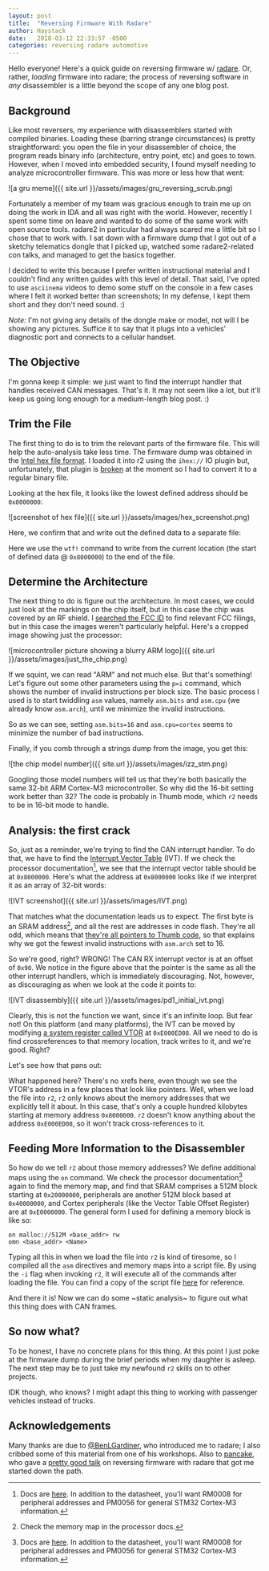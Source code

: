 ```yaml
---
layout: post
title:  "Reversing Firmware With Radare"
author: Haystack
date:   2018-03-12 22:33:57 -0500
categories: reversing radare automotive
---
```


Hello everyone! Here's a quick guide on reversing firmware w/ [radare](https://github.com/radare/radare2). 
Or, rather, *loading* firmware into radare; the process of reversing software in *any* disassembler is a little 
beyond the scope of any one blog post.

## Background

Like most reversers, my experience with disassemblers started with compiled binaries. Loading these (barring strange 
circumstances) is pretty straightforward: you open the file in your disassembler of choice, the program reads binary info 
(architecture, entry point, etc) and goes to town. However, when I moved into embedded security, I found myself
needing to analyze microcontroller firmware. This was more or less how that went:


![a gru meme]({{ site.url }}/assets/images/gru_reversing_scrub.png)


Fortunately a member of my team was gracious enough to train me up on doing the work in IDA and all was right with the world.
However, recently I spent some time on leave and wanted to do some of the same work with open source tools. radare2 in particular
had always scared me a little bit so I chose that to work with. I sat down with a firmware dump that I got out of a
sketchy telematics dongle that I picked up, watched some radare2-related con talks, and managed to get the basics together.


I decided to write this because I prefer written instructional material and I couldn't find any written guides with this
level of detail. That said, I've opted to use `asciinema` videos to demo some stuff on the console in a few cases where I
felt it worked better than screenshots; In my defense, I kept them short and they don't need sound. :)

*Note:* I'm not giving any details of the dongle make or model, not will I be showing any pictures. Suffice it to say that it plugs 
into a vehicles' diagnostic port and connects to a cellular handset.

## The Objective

I'm gonna keep it simple: we just want to find the interrupt handler that handles received CAN messages. That's it. It
may not seem like a lot, but it'll keep us going long enough for a medium-length blog post. :)

## Trim the File

The first thing to do is to trim the relevant parts of the firmware file. This will help the auto-analysis take less time.
The firmware dump was obtained in the
[Intel hex file format](http://www.keil.com/support/docs/1584/). I loaded it into r2 using the `ihex://` IO plugin
but, unfortunately, that plugin is [broken](https://github.com/radare/radare2/issues/14439) at the moment so I had
to convert it to a regular binary file.

Looking at the hex file, it looks like the lowest defined address should be `0x8000000`:


![screenshot of hex file]({{ site.url }}/assets/images/hex_screenshot.png)


Here, we confirm that and write out the defined data to a separate file:

<script id="asciicast-FTOdttP8bULB0vTLhPE9AEkDc" src="https://asciinema.org/a/FTOdttP8bULB0vTLhPE9AEkDc.js" async></script>


Here we use the `wtf!` command to write from the current location (the start of defined data @ `0x8000000`) to the end of the file.

## Determine the Architecture

The next thing to do is figure out the architecture. In most cases, we could just look at the markings on the chip itself,
but in this case the chip was covered by an RF shield. I [searched the FCC ID](https://www.fcc.gov/oet/ea/fccid) to find relevant
FCC filings, but in this case the images weren't particularly helpful. Here's a cropped image showing just the processor:


![microcontroller picture showing a blurry ARM logo]({{ site.url }}/assets/images/just_the_chip.png)


If we squint, we can read "ARM" and not much else. But that's something! Let's figure out some other parameters using the `p=i` command, which
shows the number of invalid instructions per block size. The basic process I used is to start twiddling `asm` values, namely
`asm.bits` and `asm.cpu` (we already know `asm.arch`), until we minimize the invalid instructions.



<script id="asciicast-BMhhX5s8gZZo2H1jxRZjAz7fS" src="https://asciinema.org/a/BMhhX5s8gZZo2H1jxRZjAz7fS.js" async></script>


So as we can see, setting `asm.bits=16` and `asm.cpu=cortex` seems to minimize the number of bad instructions.

Finally, if you comb through a strings dump from the image, you get this:


![the chip model number]({{ site.url }}/assets/images/izz_stm.png)


Googling those model numbers will tell us that they're both basically the same 32-bit ARM Cortex-M3 microcontroller. So why did
the 16-bit setting work better than 32? The code is probably in Thumb mode, which `r2` needs to be in 16-bit mode to handle.

## Analysis: the first crack

So, just as a reminder, we're trying to find the CAN interrupt handler. To do that, we have to find the 
[Interrupt Vector Table](https://en.wikipedia.org/wiki/Interrupt_vector_table) (IVT). If we check the processor documentation[^1], we
see that the interrupt vector table should be at `0x8000000`. Here's what the address at `0x8000000` looks like if we
interpret it as an array of 32-bit words:


![IVT screenshot]({{ site.url }}/assets/images/IVT.png)


That matches what the documentation leads us to expect. The first byte is an SRAM address[^2], and all the rest are addresses in code flash.
They're all odd, which means that [they're all pointers to Thumb code](http://www.keil.com/support/docs/3133.htm), so that explains
why we got the fewest invalid instructions with `asm.arch` set to 16.

So we're good, right? WRONG! The CAN RX interrupt vector is at an offset of `0x90`. We notice in the figure above that the pointer is the
same as all the other interrupt handlers, which is immediately discouraging. Not, however, as discouraging as when we look at the code it
points to:


![IVT disassembly]({{ site.url }}/assets/images/pd1_initial_ivt.png)


Clearly, this is not the function we want, since it's an infinite loop. But fear not! On this platform (and many platforms), the IVT can be
moved by modifying [a system register called VTOR](http://infocenter.arm.com/help/index.jsp?topic=/com.arm.doc.dui0552a/CIHGGBIH.html) at `0xE000ED08`.
All we need to do is find crossreferences to that memory location, track writes to it, and we're good. Right?

Let's see how that pans out:


<script id="asciicast-cokM45tFEWmm6Eg40iU29jwQi" src="https://asciinema.org/a/cokM45tFEWmm6Eg40iU29jwQi.js" async></script>


What happened here? There's no xrefs here, even though we see the VTOR's address in a few places that look like pointers.
Well, when we load the file into `r2`, `r2` only knows about the memory addresses that we explicitly tell it about. In this case,
that's only a couple hundred kilobytes starting at memory address `0x8000000`. `r2` doesn't know anything about the address `0xE000ED08`, so it
won't track cross-references to it.

## Feeding More Information to the Disassembler

So how do we tell `r2` about those memory addresses? We define additional maps using the `on` command. We check the processor documentation[^1]
again to find the memory map, and find that SRAM comprises a 512M block starting at `0x20000000`, peripherals are another 512M block based
at `0x40000000`, and Cortex peripherals (like the Vector Table Offset Register) are at `0xE0000000`. The general form I used for defining a
memory block is like so:


```
on malloc://512M <base_addr> rw
omn <base_addr> <Name>
```


Typing all this in when we load the file into `r2` is kind of tiresome, so I compiled all the `asm` directives and memory maps into a script
file. By using the `-i` flag when invoking `r2`, it will execute all of the commands after loading the file. You can find a copy of the script
file [here](https://raw.githubusercontent.com/haystack-ia/radare-funhouse/master/STM32F103XX.r2) for reference.


<script id="asciicast-IP52OCWeUuvq1rCoF26vhZpzt" src="https://asciinema.org/a/IP52OCWeUuvq1rCoF26vhZpzt.js" async></script>


And there it is! Now we can do some ~static analysis~ to figure out what this thing does with CAN frames.

## So now what?

To be honest, I have no concrete plans for this thing. At this point I just poke at the firmware dump during the brief periods when my
daughter is asleep. The next step may be to just take my newfound `r2` skills on to other projects.

IDK though, who knows? I might adapt this thing to working with passenger vehicles instead of trucks. 

## Acknowledgements

Many thanks are due to [@BenLGardiner](https://twitter.com/BenLGardiner), who introduced me to radare; I also cribbed some of this material from
one of his workshops. Also to [pancake](https://twitter.com/trufae), who gave a [pretty good talk](https://www.youtube.com/watch?v=oXSx0Qo2Upk) on
reversing firmware with radare that got me started down the path.



[^1]: Docs are [here](https://www.st.com/en/microcontrollers-microprocessors/stm32f103rd.html#resource). In addition to the datasheet, you'll want
      RM0008 for peripheral addresses and PM0056 for general STM32 Cortex-M3 information.

[^2]: Check the memory map in the processor docs.
